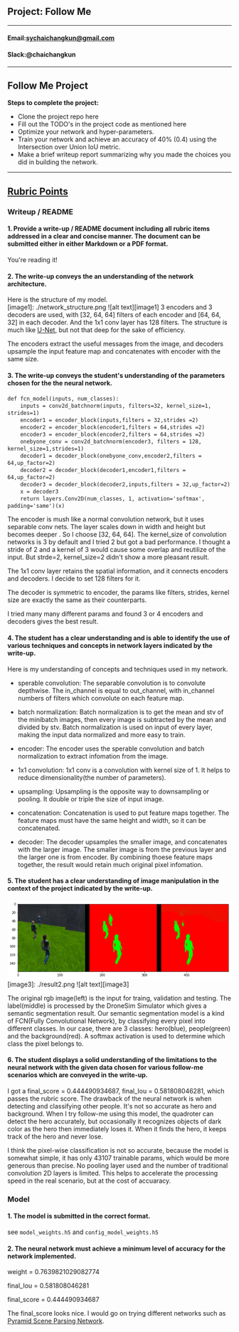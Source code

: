 ## Project: Follow Me
---

#### Email:sychaichangkun@gmail.com
#### Slack:@chaichangkun
---
## Follow Me Project

**Steps to complete the project:**

+ Clone the project repo here
+ Fill out the TODO's in the project code as mentioned here
+ Optimize your network and hyper-parameters.
+ Train your network and achieve an accuracy of 40% (0.4) using the Intersection over Union IoU metric.
+ Make a brief writeup report summarizing why you made the choices you did in building the network.
---

## [Rubric Points](https://review.udacity.com/#!/rubrics/1155/view)

### Writeup / README

#### 1. Provide a write-up / README document including all rubric items addressed in a clear and concise manner. The document can be submitted either in either Markdown or a PDF format.

You're reading it!

#### 2. The write-up conveys the an understanding of the network architecture.

Here is the structure of my model.  
[image1]: ./network_structure.png
![alt text][image1]
3 encoders and 3 decoders are used, with [32, 64, 64] filters of each encoder and [64, 64, 32] in each decoder.  And the 1x1 conv layer has 128 filters. The structure is much like [U-Net](https://arxiv.org/abs/1505.04597), but not that deep for the sake of efficiency.

The encoders extract the useful messages from the image, and decoders upsample the input feature map and concatenates with  encoder with the same size.

#### 3. The write-up conveys the student's understanding of the parameters chosen for the the neural network.

```
def fcn_model(inputs, num_classes):
    inputs = conv2d_batchnorm(inputs, filters=32, kernel_size=1, strides=1)
    encoder1 = encoder_block(inputs,filters = 32,strides =2)
    encoder2 = encoder_block(encoder1,filters = 64,strides =2)
    encoder3 = encoder_block(encoder2,filters = 64,strides =2)
    onebyone_conv = conv2d_batchnorm(encoder3, filters = 128, kernel_size=1,strides=1)
    decoder1 = decoder_block(onebyone_conv,encoder2,filters = 64,up_factor=2)
    decoder2 = decoder_block(decoder1,encoder1,filters = 64,up_factor=2)
    decoder3 = decoder_block(decoder2,inputs,filters = 32,up_factor=2)  
    x = decoder3
    return layers.Conv2D(num_classes, 1, activation='softmax', padding='same')(x)
```

The encoder is mush like a normal convolution network, but it uses separable conv nets. The layer scales down in width and height but becomes deeper . So I choose [32, 64, 64]. The kernel_size of convolution networks is 3 by default and I tried 2 but got a bad performance. I thought a stride of 2 and a kernel of 3 would cause some overlap and reutilize of the input. But strde=2, kernel_size=2 didn't show a more pleasant result.  

The 1x1 conv layer retains the spatial information, and it connects encoders and decoders. I decide to set 128 filters for it.

The decoder is symmetric to encoder, the params like filters, strides, kernel size are exactly the same as their counterparts.

I tried many many different params and found 3 or 4 encoders and decoders gives the best result.


#### 4. The student has a clear understanding and is able to identify the use of various techniques and concepts in network layers indicated by the write-up.

Here is my understanding of concepts and techniques used in my network.

* sperable convolution: The separable convolution is to convolute depthwise. The in_channel is equal to out_channel, with in_channel numbers of filters which convolute on each feature map.

* batch normalization: Batch normalization is to get the mean and stv of the minibatch images, then every image is subtracted by the mean and divided by stv. Batch normalization is used on input of every layer, making the input data normalized and more easy to train.

* encoder: The encoder uses the  sperable convolution and batch normalization to extract infomation from the image.

* 1x1 convolution: 1x1 conv is a convolution with kernel size of 1. It helps to reduce dimensionality(the number of parameters).

* upsampling: Upsampling is the opposite way to downsampling or pooling. It double or triple the size of input image.

* concatenation: Concatenation is used to put feature maps together. The feature maps must have the same height and width, so it can  be concatenated.

* decoder: The decoder upsamples the smaller image, and concatenates with the larger image. The smaller image is from the previous layer and the larger one is from encoder. By combining thoese feature maps together, the result would retain much original pixel infomation.


#### 5. The student has a clear understanding of image manipulation in the context of the project indicated by the write-up.

[image2]: ./result1.png
![alt text][image2]
[image3]: ./result2.png
![alt text][image3]

The original rgb image(left) is the input for traing, validation and testing. The label(middle) is processed by the DroneSim Simulator which gives a semantic segmentation result. Our semantic segmentation model is a kind of FCN(Fully Convolutional Network), by classifying every pixel into different classes. In our case, there are 3 classes: hero(blue), people(green) and the background(red). A softmax activation is used to determine which class the pixel belongs to.

#### 6. The student displays a solid understanding of the limitations to the neural network with the given data chosen for various follow-me scenarios which are conveyed in the write-up.

I got a final_score = 0.444490934687, final_Iou = 0.581808046281, which passes the rubric score. The drawback of the neural network is when detecting and classifying other people. It's not so accurate as hero and background. When I try follow-me using this model, the quadroter can detect the hero accurately, but occasionally it recognizes objects of dark color as the hero then immediately loses it. When it finds the hero, it keeps track of the hero and never lose.  

I think the pixel-wise classification is not so accurate, because the model is somewhat simple, it has only 43107 trainable params, which would be more generous than precise. No pooling layer used and the number of  traditional convolution 2D layers is limited. This helps to accelerate the processing speed in the real scenario, but at the cost of accuaracy.

### Model
#### 1. The model is submitted in the correct format.

see `model_weights.h5` and `config_model_weights.h5`

#### 2. The neural network must achieve a minimum level of accuracy for the network implemented.

weight = 0.7639821029082774

final_Iou = 0.581808046281

final_score = 0.444490934687

The final_score looks nice. I would go on trying different networks such as [Pyramid Scene Parsing Network](https://arxiv.org/abs/1612.01105).
